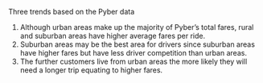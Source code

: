 Three trends based on the Pyber data
1.	Although urban areas make up the majority of Pyber’s total fares, rural and suburban areas have higher average fares per ride.
2.	Suburban areas may be the best area for drivers since suburban areas have higher fares but have less driver competition than urban areas. 
3.	The further customers live from urban areas the more likely they will need a longer trip equating to higher fares.
